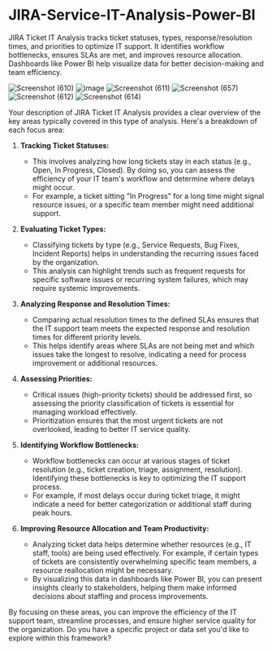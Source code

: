 # JIRA-Service-IT-Analysis-Power-BI
JIRA Ticket IT Analysis tracks ticket statuses, types, response/resolution times, and priorities to optimize IT support. It identifies workflow bottlenecks, ensures SLAs are met, and improves resource allocation. Dashboards like Power BI help visualize data for better decision-making and team efficiency.

![Screenshot (610)](https://github.com/user-attachments/assets/2b28111b-b4ad-40c1-9854-f31498d309e2)
![image](https://github.com/user-attachments/assets/336ee3e1-391d-4110-a292-8844970e95e4)
![Screenshot (611)](https://github.com/user-attachments/assets/54beecbc-fd6f-4dac-9749-7e5d6ab13956)
![Screenshot (657)](https://github.com/user-attachments/assets/58a1fe84-f630-4e06-afbf-86e73cc436d7)
![Screenshot (612)](https://github.com/user-attachments/assets/f1bc1a7a-c863-4f32-b190-5ec9dd743f12)
![Screenshot (614)](https://github.com/user-attachments/assets/b571ef38-c34b-4161-84fd-4fab1a8cdea6)


Your description of JIRA Ticket IT Analysis provides a clear overview of the key areas typically covered in this type of analysis. Here's a breakdown of each focus area:

1. **Tracking Ticket Statuses:**
   - This involves analyzing how long tickets stay in each status (e.g., Open, In Progress, Closed). By doing so, you can assess the efficiency of your IT team's workflow and determine where delays might occur.
   - For example, a ticket sitting "In Progress" for a long time might signal resource issues, or a specific team member might need additional support.

2. **Evaluating Ticket Types:**
   - Classifying tickets by type (e.g., Service Requests, Bug Fixes, Incident Reports) helps in understanding the recurring issues faced by the organization. 
   - This analysis can highlight trends such as frequent requests for specific software issues or recurring system failures, which may require systemic improvements.

3. **Analyzing Response and Resolution Times:**
   - Comparing actual resolution times to the defined SLAs ensures that the IT support team meets the expected response and resolution times for different priority levels.
   - This helps identify areas where SLAs are not being met and which issues take the longest to resolve, indicating a need for process improvement or additional resources.

4. **Assessing Priorities:**
   - Critical issues (high-priority tickets) should be addressed first, so assessing the priority classification of tickets is essential for managing workload effectively.
   - Prioritization ensures that the most urgent tickets are not overlooked, leading to better IT service quality.

5. **Identifying Workflow Bottlenecks:**
   - Workflow bottlenecks can occur at various stages of ticket resolution (e.g., ticket creation, triage, assignment, resolution). Identifying these bottlenecks is key to optimizing the IT support process.
   - For example, if most delays occur during ticket triage, it might indicate a need for better categorization or additional staff during peak hours.

6. **Improving Resource Allocation and Team Productivity:**
   - Analyzing ticket data helps determine whether resources (e.g., IT staff, tools) are being used effectively. For example, if certain types of tickets are consistently overwhelming specific team members, a resource reallocation might be necessary.
   - By visualizing this data in dashboards like Power BI, you can present insights clearly to stakeholders, helping them make informed decisions about staffing and process improvements.

By focusing on these areas, you can improve the efficiency of the IT support team, streamline processes, and ensure higher service quality for the organization. Do you have a specific project or data set you'd like to explore within this framework?
